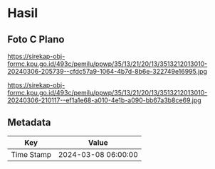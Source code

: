# Hasil

## Foto C Plano

https://sirekap-obj-formc.kpu.go.id/493c/pemilu/ppwp/35/13/21/20/13/3513212013010-20240306-205739--cfdc57a9-1064-4b7d-8b6e-322749e16995.jpg

https://sirekap-obj-formc.kpu.go.id/493c/pemilu/ppwp/35/13/21/20/13/3513212013010-20240306-210117--ef1a1e68-a010-4e1b-a090-bb67a3b8ce69.jpg


## Metadata

| Key        | Value               |
| ---------- | ------------------- |
| Time Stamp | 2024-03-08 06:00:00 |



